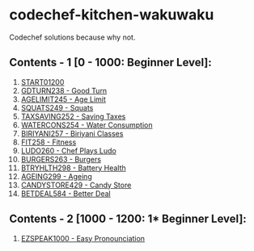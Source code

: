 # codechef-kitchen-wakuwaku
<a href='https://github.com/shivamkapasia0' target="_blank"><img alt='' src='https://img.shields.io/badge/Codechef-100000?style=for-the-badge&logo=&logoColor=white&labelColor=black&color=FF7300'/></a> <br>
Codechef solutions because why not.

## Contents - 1 [0 - 1000: Beginner Level]:
1. [START01200](https://github.com/ShubhangiXD/codechef-kitchen-wakuwaku/blob/39200d20c777a00526b28f7cd4a7526eace332a3/CC_1000_EZSPEAK.java)
2. [GDTURN238 - Good Turn](https://github.com/ShubhangiXD/codechef-kitchen-wakuwaku/blob/39200d20c777a00526b28f7cd4a7526eace332a3/CC_200_START01.java)
3. [AGELIMIT245 - Age Limit](https://github.com/ShubhangiXD/codechef-kitchen-wakuwaku/blob/39200d20c777a00526b28f7cd4a7526eace332a3/CC_245_AGELIMIT.java)
4. [SQUATS249 - Squats](https://github.com/ShubhangiXD/codechef-kitchen-wakuwaku/blob/main/CC_249_SQUATS.java)
5. [TAXSAVING252 - Saving Taxes](https://github.com/ShubhangiXD/codechef-kitchen-wakuwaku/blob/main/CC_252_TAXSAVING.java)
6. [WATERCONS254 - Water Consumption](https://github.com/ShubhangiXD/codechef-kitchen-wakuwaku/blob/main/CC_254_WATERCONS.java)
7. [BIRIYANI257 - Biriyani Classes](https://github.com/ShubhangiXD/codechef-kitchen-wakuwaku/blob/main/CC_257_BIRIYANI.java)
8. [FIT258 - Fitness](https://github.com/ShubhangiXD/codechef-kitchen-wakuwaku/blob/main/CC_258_FIT.java)
9. [LUDO260 - Chef Plays Ludo](https://github.com/ShubhangiXD/codechef-kitchen-wakuwaku/blob/main/CC_260_LUDO.java)
10. [BURGERS263 - Burgers](https://github.com/ShubhangiXD/codechef-kitchen-wakuwaku/blob/main/CC_263_BURGERS.java)
11. [BTRYHLTH298 - Battery Health](https://github.com/ShubhangiXD/codechef-kitchen-wakuwaku/blob/main/CC_296_BTRYHLTH.java)
12. [AGEING299 - Ageing](https://github.com/ShubhangiXD/codechef-kitchen-wakuwaku/blob/main/CC_299_AGEING.java)
13. [CANDYSTORE429 - Candy Store](https://github.com/ShubhangiXD/codechef-kitchen-wakuwaku/blob/main/CC_429_CANDYSTORE.java)
14. [BETDEAL584 - Better Deal](https://github.com/ShubhangiXD/codechef-kitchen-wakuwaku/blob/main/CC_584_BETDEAL.java)

## Contents - 2 [1000 - 1200: 1* Beginner Level]:
1. [EZSPEAK1000 - Easy Pronounciation](https://github.com/ShubhangiXD/codechef-kitchen-wakuwaku/blob/main/CC_1000_EZSPEAK.java)
